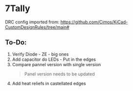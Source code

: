 # 7Tally

DRC config imported from: https://github.com/Cimos/KiCad-CustomDesignRules/tree/main#

## To-Do:
1. Verify Diode - ZE - big ones
2. Add capacitor do LEDs - Put in the edges
3. Compare pannel version with single version 
    > Panel version needs to be updated
4. Add heat reliefs in castellated edges